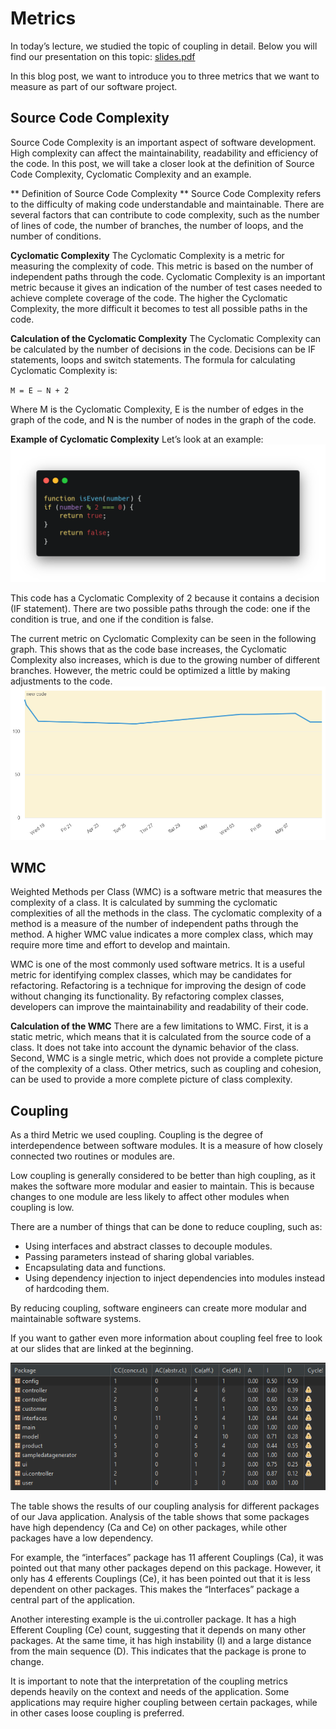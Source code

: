
# Metrics
In today’s lecture, we studied the topic of coupling in detail. Below you will find our presentation on this topic:
[slides.pdf](https://dhbwse.files.wordpress.com/2023/05/coupling.pdf)

In this blog post, we want to introduce you to three metrics that we want to measure as part of our software project.


## Source Code Complexity
Source Code Complexity is an important aspect of software development. High complexity can affect the maintainability, readability and efficiency of the code. In this post, we will take a closer look at the definition of Source Code Complexity, Cyclomatic Complexity and an example.

** Definition of Source Code Complexity **
Source Code Complexity refers to the difficulty of making code understandable and maintainable. There are several factors that can contribute to code complexity, such as the number of lines of code, the number of branches, the number of loops, and the number of conditions.

**Cyclomatic Complexity**
The Cyclomatic Complexity is a metric for measuring the complexity of code. This metric is based on the number of independent paths through the code. Cyclomatic Complexity is an important metric because it gives an indication of the number of test cases needed to achieve complete coverage of the code. The higher the Cyclomatic Complexity, the more difficult it becomes to test all possible paths in the code.

**Calculation of the Cyclomatic Complexity**
The Cyclomatic Complexity can be calculated by the number of decisions in the code. Decisions can be IF statements, loops and switch statements. The formula for calculating Cyclomatic Complexity is:

`M = E – N + 2`

Where M is the Cyclomatic Complexity, E is the number of edges in the graph of the code, and N is the number of nodes in the graph of the code.

**Example of Cyclomatic Complexity**
Let’s look at an example:
![cyclomatic complexity code](metrics1.png)

This code has a Cyclomatic Complexity of 2 because it contains a decision (IF statement). There are two possible paths through the code: one if the condition is true, and one if the condition is false.

The current metric on Cyclomatic Complexity can be seen in the following graph. This shows that as the code base increases, the Cyclomatic Complexity also increases, which is due to the growing number of different branches. However, the metric could be optimized a little by making adjustments to the code.
![cyclomatic complexity metrics](code-complexity-15.05.2023.png)



## WMC
Weighted Methods per Class (WMC) is a software metric that measures the complexity of a class. It is calculated by summing the cyclomatic complexities of all the methods in the class. The cyclomatic complexity of a method is a measure of the number of independent paths through the method. A higher WMC value indicates a more complex class, which may require more time and effort to develop and maintain.

WMC is one of the most commonly used software metrics. It is a useful metric for identifying complex classes, which may be candidates for refactoring. Refactoring is a technique for improving the design of code without changing its functionality. By refactoring complex classes, developers can improve the maintainability and readability of their code.

**Calculation of the WMC**
There are a few limitations to WMC. First, it is a static metric, which means that it is calculated from the source code of a class. It does not take into account the dynamic behavior of the class. Second, WMC is a single metric, which does not provide a complete picture of the complexity of a class. Other metrics, such as coupling and cohesion, can be used to provide a more complete picture of class complexity.


## Coupling
As a third Metric we used coupling. Coupling is the degree of interdependence between software modules. It is a measure of how closely connected two routines or modules are.

Low coupling is generally considered to be better than high coupling, as it makes the software more modular and easier to maintain. This is because changes to one module are less likely to affect other modules when coupling is low.

There are a number of things that can be done to reduce coupling, such as:

- Using interfaces and abstract classes to decouple modules.
- Passing parameters instead of sharing global variables.
- Encapsulating data and functions.
- Using dependency injection to inject dependencies into modules instead of hardcoding them.

By reducing coupling, software engineers can create more modular and maintainable software systems.

If you want to gather even more information about coupling feel free to look at our slides that are linked at the beginning.

![coupling](coupling-15.05.2023.png)

The table shows the results of our coupling analysis for different packages of our Java application. Analysis of the table shows that some packages have high dependency (Ca and Ce) on other packages, while other packages have a low dependency.

For example, the “interfaces” package has 11 afferent Couplings (Ca), it was pointed out that many other packages depend on this package. However, it only has 4 efferents Couplings (Ce), it has been pointed out that it is less dependent on other packages. This makes the “Interfaces” package a central part of the application.

Another interesting example is the ui.controller package. It has a high Efferent Coupling (Ce) count, suggesting that it depends on many other packages. At the same time, it has high instability (I) and a large distance from the main sequence (D). This indicates that the package is prone to change.

It is important to note that the interpretation of the coupling metrics depends heavily on the context and needs of the application. Some applications may require higher coupling between certain packages, while in other cases loose coupling is preferred.
